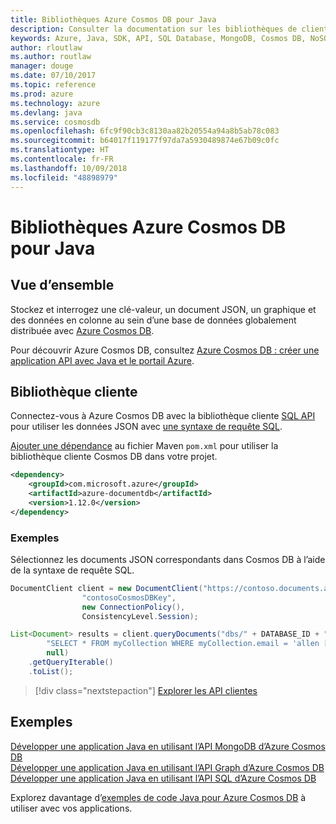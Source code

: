 ```yaml
---
title: Bibliothèques Azure Cosmos DB pour Java
description: Consulter la documentation sur les bibliothèques de client Java pour Azure Cosmos DB
keywords: Azure, Java, SDK, API, SQL Database, MongoDB, Cosmos DB, NoSQL
author: rloutlaw
ms.author: routlaw
manager: douge
ms.date: 07/10/2017
ms.topic: reference
ms.prod: azure
ms.technology: azure
ms.devlang: java
ms.service: cosmosdb
ms.openlocfilehash: 6fc9f90cb3c8130aa82b20554a94a8b5ab78c083
ms.sourcegitcommit: b64017f119177f97da7a5930489874e67b09c0fc
ms.translationtype: HT
ms.contentlocale: fr-FR
ms.lasthandoff: 10/09/2018
ms.locfileid: "48898979"
---
```

# <a name="azure-cosmos-db-libraries-for-java"></a>Bibliothèques Azure Cosmos DB pour Java

## <a name="overview"></a>Vue d’ensemble

Stockez et interrogez une clé-valeur, un document JSON, un graphique et des données en colonne au sein d’une base de données globalement distribuée avec [Azure Cosmos DB](/azure/cosmos-db/introduction).

Pour découvrir Azure Cosmos DB, consultez [Azure Cosmos DB : créer une application API avec Java et le portail Azure](/azure/cosmos-db/create-sql-api-java).

## <a name="client-library"></a>Bibliothèque cliente

Connectez-vous à Azure Cosmos DB avec la bibliothèque cliente [SQL API](/azure/cosmos-db/sql-api-introduction) pour utiliser les données JSON avec [une syntaxe de requête SQL](/azure/cosmos-db/sql-api-sql-query).

[Ajouter une dépendance](https://maven.apache.org/guides/getting-started/index.html#How_do_I_use_external_dependencies) au fichier Maven `pom.xml` pour utiliser la bibliothèque cliente Cosmos DB dans votre projet.

```XML
<dependency>
    <groupId>com.microsoft.azure</groupId>
    <artifactId>azure-documentdb</artifactId>
    <version>1.12.0</version>
</dependency>
```

### <a name="example"></a>Exemples

Sélectionnez les documents JSON correspondants dans Cosmos DB à l’aide de la syntaxe de requête SQL.

```java
DocumentClient client = new DocumentClient("https://contoso.documents.azure.com:443",
                "contosoCosmosDBKey", 
                new ConnectionPolicy(),
                ConsistencyLevel.Session);

List<Document> results = client.queryDocuments("dbs/" + DATABASE_ID + "/colls/" + COLLECTION_ID,
        "SELECT * FROM myCollection WHERE myCollection.email = 'allen [at] contoso.com'",
        null)
    .getQueryIterable()
    .toList();

```

> [!div class="nextstepaction"]
> [Explorer les API clientes](/java/api/overview/azure/cosmosdb/client)


## <a name="samples"></a>Exemples

[Développer une application Java en utilisant l’API MongoDB d’Azure Cosmos DB][2]   
[Développer une application Java en utilisant l’API Graph d’Azure Cosmos DB][3]   
[Développer une application Java en utilisant l’API SQL d’Azure Cosmos DB][4]        

Explorez davantage d’[exemples de code Java pour Azure Cosmos DB](https://azure.microsoft.com/resources/samples/?platform=java&term=cosmos) à utiliser avec vos applications.

[2]: https://github.com/Azure-Samples/azure-cosmos-db-mongodb-java-getting-started
[3]: https://github.com/Azure-Samples/azure-cosmos-db-graph-java-getting-started
[4]: https://github.com/Azure-Samples/azure-cosmos-db-documentdb-java-getting-started
